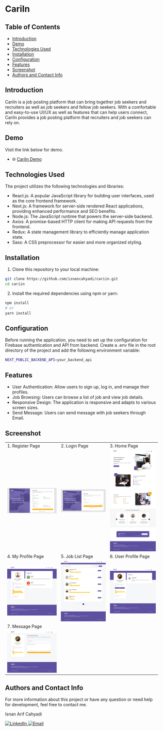 # CariIn

## Table of Contents

- [Introduction](#introduction)
- [Demo](#demo)
- [Technologies Used](#technologies-used)
- [Installation](#installation)
- [Configuration](#configuration)
- [Features](#features)
- [Screenshot](#screenshot)
- [Authors and Contact Info](#authors-and-contact-info)

## Introduction

CariIn is a job posting platform that can bring together job seekers and recruiters as well as job seekers and fellow job seekers. With a comfortable and easy-to-use UI/UX as well as features that can help users connect, CariIn provides a job posting platform that recruiters and job seekers can rely on.

## Demo

Visit the link below for demo.

- :globe_with_meridians: [CariIn Demo](https://cariin.vercel.app/)

## Technologies Used

The project utilizes the following technologies and libraries:

- React.js: A popular JavaScript library for building user interfaces, used as the core frontend framework.
- Next.js: A framework for server-side rendered React applications, providing enhanced performance and SEO benefits.
- Node.js: The JavaScript runtime that powers the server-side backend.
- Axios: A promise-based HTTP client for making API requests from the frontend.
- Redux: A state management library to efficiently manage application state.
- Sass: A CSS preprocessor for easier and more organized styling.

## Installation

1. Clone this repository to your local machine:

```bash
git clone https://github.com/isnancahyadi/cariin.git
cd cariin
```

2. Install the required dependencies using npm or yarn:

```bash
npm install
# or
yarn install
```

## Configuration

Before running the application, you need to set up the configuration for Firebase authentication and API from backend. Create a .env file in the root directory of the project and add the following environment variable:

```bash
NEXT_PUBLIC_BACKEND_API=your_backend_api
```

## Features

- User Authentication: Allow users to sign up, log in, and manage their profiles.
- Job Browsing: Users can browse a list of job and view job details.
- Responsive Design: The application is responsive and adapts to various screen sizes.
- Send Message: Users can send message with job seekers through Email.

## Screenshot

<table>
    <tr>
        <td>1. Register Page</td>
        <td>2. Login Page</td>
        <td>3. Home Page</td>
    </tr>
    <tr>
        <td>
            <img width="350px" src="./documentation/register.png" border="0" alt="Register" />
        </td>
        <td>
            <img width="350px" src="./documentation/login.png" border="0"  alt="Login" />
        </td>
        <td>
            <img width="350px" src="./documentation/home.png" border="0"  alt="Home" />
        </td>
    </tr>
    <tr>
        <td>4. My Profile Page</td>
        <td>5. Job List Page</td>
        <td>6. User Profile Page</td>
    </tr>
    <tr>
        <td>
            <img width="350px" src="./documentation/my-profile.png" border="0" alt="My Profile" />
        </td>
        <td>
            <img width="350px" src="./documentation/list-job.png" border="0"  alt="Job List" />
        </td>
        <td>
            <img width="350px" src="./documentation/profile-user.png" border="0"  alt="User Profile" />
        </td>
    </tr>
    <tr>
        <td>7. Message Page</td>
    </tr>
    <tr>
        <td>
            <img width="350px" src="./documentation/message.png" border="0" alt="Message" />
        </td>
    </tr>
</table>

## Authors and Contact Info

For more information about this project or have any question or need help for development, feel free to contact me.

Isnan Arif Cahyadi

<div id="badges">
  <a href="https://www.linkedin.com/in/isnanarifcahyadi/">
    <img src="https://img.shields.io/badge/LinkedIn-blue?style=for-the-badge&logo=linkedin&logoColor=white" alt="LinkedIn"/>
  </a>
  <a href="mailto:isnan.arifc@gmail.com">
    <img src="https://img.shields.io/badge/GMail-red?style=for-the-badge&logo=gmail&logoColor=white" alt="Email"/>
  </a>
</div>
